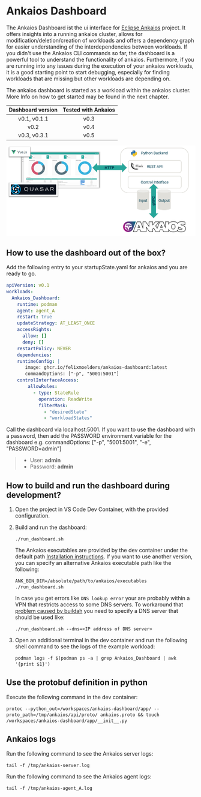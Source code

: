 # Ankaios Dashboard

The Ankaios Dashboard ist the ui interface for [Eclipse Ankaios](https://github.com/eclipse-ankaios/ankaios) project. It offers insights into a running ankaios cluster, allows for modification/deletion/creation of workloads and offers a dependency graph for easier understanding of the interdependencies between workloads. If you didn't use the Ankaios CLI commands so far, the dashboard is a powerful tool to understand the functionality of ankaios. Furthermore, if you are running into any issues during the execution of your ankaios workloads, it is a good starting point to start debugging, especially for finding workloads that are missing but other workloads are depending on.

The ankaios dashboard is started as a workload within the ankaios cluster. More Info on how to get started may be found in the next chapter.

<center>

| Dashboard version | Tested with Ankaios |
|:-----------------:|:-------------------:|
| v0.1, v0.1.1      | v0.3                |
| v0.2              | v0.4                |
| v0.3, v0.3.1      | v0.5                |

</center>

![Architecture](/doc/Architecture.PNG)

## How to use the dashboard out of the box?

Add the following entry to your startupState.yaml for ankaios and you are ready to go.

   ```yaml
   apiVersion: v0.1
   workloads:
     Ankaios_Dashboard:
       runtime: podman
       agent: agent_A
       restart: true
       updateStrategy: AT_LEAST_ONCE
       accessRights:
         allow: []
         deny: []
       restartPolicy: NEVER 
       dependencies:
       runtimeConfig: |
          image: ghcr.io/felixmoelders/ankaios-dashboard:latest
          commandOptions: ["-p", "5001:5001"]
       controlInterfaceAccess:
           allowRules:
             - type: StateRule
               operation: ReadWrite
               filterMask:
                 - "desiredState"
                 - "workloadStates"
   ```

Call the dashboard via localhost:5001. If you want to use the dashboard with a password, then add the PASSWORD environment variable for the dashboard e.g. commandOptions: ["-p", "5001:5001", "-e", "PASSWORD=admin"]

> - User: **admin**
> - Password: **admin**
   
   

## How to build and run the dashboard during development?

1. Open the project in VS Code Dev Container, with the provided configuration.
2. Build and run the dashboard:

   ```shell
   ./run_dashboard.sh
   ```

   The Ankaios executables are provided by the dev container under the default path [Installation instructions](https://eclipse-ankaios.github.io/ankaios/main/usage/installation/). If you want to use another version, you can specify an alternative Ankaios executable path like the following:

   ```shell
   ANK_BIN_DIR=/absolute/path/to/ankaios/executables ./run_dashboard.sh
   ```

   In case you get errors like `DNS lookup error` your are probably within a VPN that restricts access to some DNS servers.
   To workaround that [problem caused by buildah](https://github.com/containers/buildah/issues/3806) you need to specify a DNS server that should be used like:

   ```shell
   ./run_dashboard.sh --dns=<IP address of DNS server>
   ```

3. Open an additional terminal in the dev container and run the following shell command to see the logs of the example workload:

   ```shell
   podman logs -f $(podman ps -a | grep Ankaios_Dashboard | awk '{print $1}')
   ```

## Use the protobuf definition in python

Execute the following command in the dev container:

   ```shell
   protoc --python_out=/workspaces/ankaios-dashboard/app/ --proto_path=/tmp/ankaios/api/proto/ ankaios.proto && touch /workspaces/ankaios-dashboard/app/__init__.py
   ```


## Ankaios logs

Run the following command to see the Ankaios server logs:

   ```shell
   tail -f /tmp/ankaios-server.log
   ```

Run the following command to see the Ankaios agent logs:

   ```shell
   tail -f /tmp/ankaios-agent_A.log
   ```
